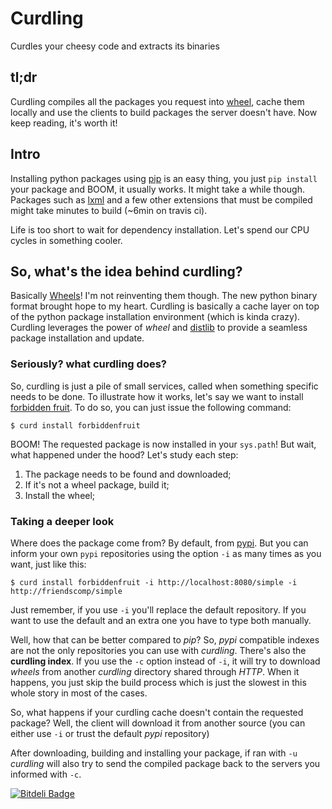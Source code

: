 Curdling
========

Curdles your cheesy code and extracts its binaries

## tl;dr

Curdling compiles all the packages you request into
[wheel](www.python.org/dev/peps/pep-0427/), cache them locally and use the
clients to build packages the server doesn't have. Now keep reading, it's worth
it!

## Intro

Installing python packages using [pip](http://www.pip-installer.org/) is an
easy thing, you just `pip install` your package and BOOM, it usually works. It
might take a while though. Packages such as
[lxml](https://pypi.python.org/pypi/lxml) and a few other extensions that must
be compiled might take minutes to build (~6min on travis ci).

Life is too short to wait for dependency installation. Let's spend our CPU
cycles in something cooler.

## So, what's the idea behind curdling?

Basically [Wheels](www.python.org/dev/peps/pep-0427/)! I'm not reinventing them
though. The new python binary format brought hope to my heart. Curdling is
basically a cache layer on top of the python package installation environment
(which is kinda crazy). Curdling leverages the power of *wheel* and
[distlib](https://bitbucket.org/vinay.sajip/distlib) to provide a seamless
package installation and update.

### Seriously? what curdling does?

So, curdling is just a pile of small services, called when something specific
needs to be done. To illustrate how it works, let's say we want to install
[forbidden fruit](http://clarete.github.io/forbiddenfruit). To do so, you can
just issue the following command:

    $ curd install forbiddenfruit

BOOM! The requested package is now installed in your `sys.path`! But wait, what
happened under the hood? Let's study each step:

1. The package needs to be found and downloaded;
2. If it's not a wheel package, build it;
3. Install the wheel;

### Taking a deeper look

Where does the package come from? By default, from [pypi](http://pypi.python.org).
But you can inform your own `pypi` repositories using the option `-i` as many
times as you want, just like this:

    $ curd install forbiddenfruit -i http://localhost:8080/simple -i http://friendscomp/simple

Just remember, if you use `-i` you'll replace the default repository. If you
want to use the default and an extra one you have to type both manually.

Well, how that can be better compared to *pip*? So, *pypi* compatible indexes
are not the only repositories you can use with *curdling*. There's also the
**curdling index**. If you use the `-c` option instead of `-i`, it will try to
download *wheels* from another *curdling* directory shared through *HTTP*. When
it happens, you just skip the build process which is just the slowest in this
whole story in most of the cases.

So, what happens if your curdling cache doesn't contain the requested package?
Well, the client will download it from another source (you can either use `-i`
or trust the default *pypi* repository)

After downloading, building and installing your package, if ran with `-u`
*curdling* will also try to send the compiled package back to the servers you
informed with `-c`.


[![Bitdeli Badge](https://d2weczhvl823v0.cloudfront.net/clarete/curdling/trend.png)](https://bitdeli.com/free "Bitdeli Badge")
